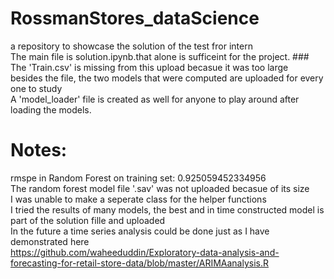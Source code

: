 # RossmanStores_dataScience
a repository to showcase the solution of the test fror intern <br>
The main file is solution.ipynb.that alone is sufficeint for the project. ### The 'Train.csv' is missing from this upload becasue it was too large <br>
besides the file, the two models that were computed are uploaded for every one to study <br>
A 'model_loader' file is created as well for anyone to play around after loading the models. <br>

# Notes:
rmspe in Random Forest on training set: 0.925059452334956 <br>
The random forest model file '.sav' was not uploaded becasue of its size <br>
I was unable to make a seperate class for the helper functions <br>
I tried the results of many models, the best and in time constructed model is part of the solution fille and uploaded <br>
In the future a time series analysis could be done just as I have demonstrated here <br>
https://github.com/waheeduddin/Exploratory-data-analysis-and-forecasting-for-retail-store-data/blob/master/ARIMAanalysis.R

